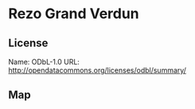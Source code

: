 # Rezo Grand Verdun
    
## License

Name: ODbL-1.0
URL: http://opendatacommons.org/licenses/odbl/summary/

## Map

<WorldMap topic="stefan/public-transport/Rezo_Grand_Verdun/vehicle_positions/#" />
